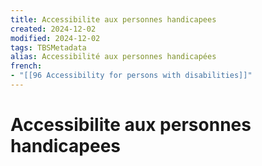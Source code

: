 ```yaml
---
title: Accessibilite aux personnes handicapees
created: 2024-12-02
modified: 2024-12-02
tags: TBSMetadata
alias: Accessibilité aux personnes handicapées
french:
- "[[96 Accessibility for persons with disabilities]]"
---
```

# Accessibilite aux personnes handicapees
